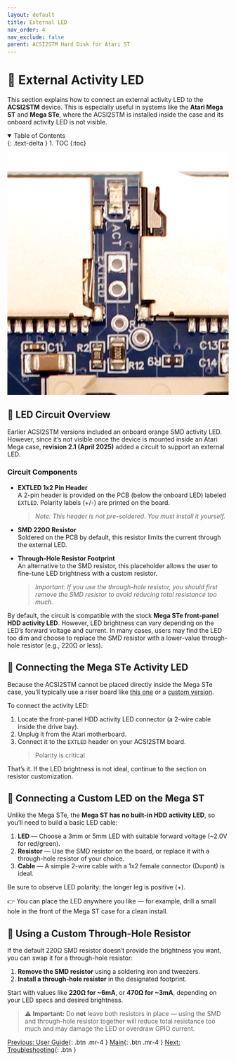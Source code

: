 ```yaml
---
layout: default
title: External LED
nav_order: 4
nav_exclude: false
parent: ACSI2STM Hard Disk for Atari ST
---
```


# 🔌 External Activity LED

This section explains how to connect an external activity LED to the **ACSI2STM** device. This is especially useful in systems like the **Atari Mega ST** and **Mega STe**, where the ACSI2STM is installed inside the case and its onboard activity LED is not visible.

<details open markdown="block">
  <summary>Table of Contents</summary>
  {: .text-delta }
1. TOC
{:toc}
</details>

![ACSI2STM Activity External LED](/acsi2stm-atari-st/assets/images/ACSI2STM2-EXTLED.png)


## 🧩 LED Circuit Overview

Earlier ACSI2STM versions included an onboard orange SMD activity LED. However, since it’s not visible once the device is mounted inside an Atari Mega case, **revision 2.1 (April 2025)** added a circuit to support an external LED.

### Circuit Components

- **EXTLED 1x2 Pin Header**  
  A 2-pin header is provided on the PCB (below the onboard LED) labeled `EXTLED`. Polarity labels (+/-) are printed on the board.  
  > *Note: This header is not pre-soldered. You must install it yourself.*

- **SMD 220Ω Resistor**  
  Soldered on the PCB by default, this resistor limits the current through the external LED.

- **Through-Hole Resistor Footprint**  
  An alternative to the SMD resistor, this placeholder allows the user to fine-tune LED brightness with a custom resistor.  
  > *Important: If you use the through-hole resistor, you should first remove the SMD resistor to avoid reducing total resistance too much.*

By default, the circuit is compatible with the stock **Mega STe front-panel HDD activity LED**. However, LED brightness can vary depending on the LED’s forward voltage and current. In many cases, users may find the LED too dim and choose to replace the SMD resistor with a lower-value through-hole resistor (e.g., 220Ω or less).

## 🔌 Connecting the Mega STe Activity LED

Because the ACSI2STM cannot be placed directly inside the Mega STe case, you’ll typically use a riser board like [this one](https://sidecartridge.com/products/acsi2stm-riser-board-atari-st/) or a [custom version](http://joo.kie.sk/?page_id=224).

To connect the activity LED:

1. Locate the front-panel HDD activity LED connector (a 2-wire cable inside the drive bay).
2. Unplug it from the Atari motherboard.
3. Connect it to the `EXTLED` header on your ACSI2STM board.  
   > Polarity is critical

That’s it. If the LED brightness is not ideal, continue to the section on resistor customization.

## 🔌 Connecting a Custom LED on the Mega ST

Unlike the Mega STe, the **Mega ST has no built-in HDD activity LED**, so you’ll need to build a basic LED cable:

1. **LED** — Choose a 3mm or 5mm LED with suitable forward voltage (~2.0V for red/green).
2. **Resistor** — Use the SMD resistor on the board, or replace it with a through-hole resistor of your choice.
3. **Cable** — A simple 2-wire cable with a 1x2 female connector (Dupont) is ideal.

Be sure to observe LED polarity: the longer leg is positive (+).

👉 You can place the LED anywhere you like — for example, drill a small hole in the front of the Mega ST case for a clean install.

## 🔧 Using a Custom Through-Hole Resistor

If the default 220Ω SMD resistor doesn’t provide the brightness you want, you can swap it for a through-hole resistor:

1. **Remove the SMD resistor** using a soldering iron and tweezers.
2. **Install a through-hole resistor** in the designated footprint.

Start with values like **220Ω for ~6mA**, or **470Ω for ~3mA**, depending on your LED specs and desired brightness.

> ⚠️ **Important:** Do **not** leave both resistors in place — using the SMD and through-hole resistor together will reduce total resistance too much and may damage the LED or overdraw GPIO current.


[Previous: User Guide](/acsi2stm-atari-st/user-guide){: .btn .mr-4 }
[Main](/acsi2stm-atari-st/){: .btn .mr-4 }
[Next: Troubleshooting](/acsi2stm-atari-st/troubleshooting/){: .btn }
